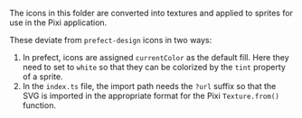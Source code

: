 The icons in this folder are converted into textures and applied to sprites for use in the Pixi application.

These deviate from `prefect-design` icons in two ways:

1. In prefect, icons are assigned `currentColor` as the default fill. Here they need to set to `white` so that they can be colorized by the `tint` property of a sprite.
2. In the `index.ts` file, the import path needs the `?url` suffix so that the SVG is imported in the appropriate format for the Pixi `Texture.from()` function.
